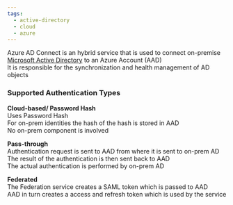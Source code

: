 ```yaml
---
tags:
  - active-directory
  - cloud
  - azure
---
```


Azure AD Connect is an hybrid service that is used to connect on-premise [Microsoft Active Directory](../../../../Operating%20System/Windows/Microsoft%20Active%20Directory/Microsoft%20Active%20Directory.md) to an Azure Account (AAD)  
It is responsible for the synchronization and health management of AD objects

### Supported Authentication Types

**Cloud-based/ Password Hash**  
Uses Password Hash  
For on-prem identities the hash of the hash is stored in AAD  
No on-prem component is involved

**Pass-through**  
Authentication request is sent to AAD from where it is sent to on-prem AD  
The result of the authentication is then sent back to AAD  
The actual authentication is performed by on-prem AD

**Federated**    
The Federation service creates a SAML token which is passed to AAD  
AAD in turn creates a access and refresh token which is used by the service
